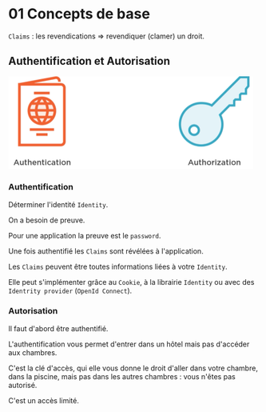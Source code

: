 # 01 Concepts de base

`Claims` : les revendications => revendiquer (clamer) un droit.



## Authentification et Autorisation

<img src="assets/two-auth-icon.png" alt="two-auth-icon" style="zoom:50%;" />

### Authentification

Déterminer l'identité  `Identity`.

On a besoin de preuve.

Pour une application la preuve est le `password`.

Une fois authentifié les `Claims` sont révélées à l'application.

Les `Claims` peuvent être toutes informations liées à votre `Identity`.

Elle peut s'implémenter grâce au `Cookie`, à la librairie `Identity` ou avec des `Identrity provider` (`OpenId Connect`).



### Autorisation

Il faut d'abord être authentifié.

L'authentification vous permet d'entrer dans un hôtel mais pas d'accéder aux chambres.

C'est la clé d'accès, qui elle vous donne le droit d'aller dans votre chambre, dans la piscine, mais pas dans les autres chambres : vous n'êtes pas autorisé.

C'est un accès limité.
